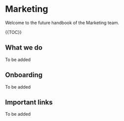 # Marketing

Welcome to the future handbook of the Marketing team.

{{TOC}}

## What we do

To be added

## Onboarding

To be added

## Important links

To be added
